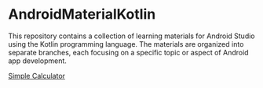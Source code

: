 # AndroidMaterialKotlin

This repository contains a collection of learning materials for Android Studio using the Kotlin programming language. The materials are organized into separate branches, each focusing on a specific topic or aspect of Android app development.

[Simple Calculator]([https://github.com/username/repository](https://github.com/nngarfdn/AndroidMaterialKotlin/tree/simple-calculator)https://github.com/nngarfdn/AndroidMaterialKotlin/tree/simple-calculator)
